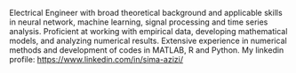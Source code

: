 
Electrical Engineer with broad theoretical background and applicable skills in neural network, machine learning, 
signal processing and time series analysis.
Proficient at working with empirical data, developing mathematical models, and analyzing numerical results. 
Extensive experience in numerical methods and development of codes in MATLAB, R and Python. 
My linkedin profile:  https://www.linkedin.com/in/sima-azizi/
